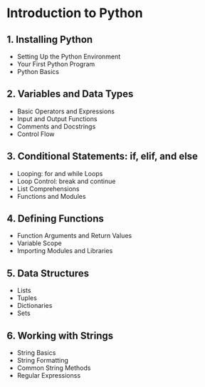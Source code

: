 # Introduction to Python

## 1. Installing Python

- Setting Up the Python Environment
- Your First Python Program
- Python Basics

## 2. Variables and Data Types

- Basic Operators and Expressions
- Input and Output Functions
- Comments and Docstrings
- Control Flow

## 3. Conditional Statements: if, elif, and else

- Looping: for and while Loops
- Loop Control: break and continue
- List Comprehensions
- Functions and Modules

## 4. Defining Functions

- Function Arguments and Return Values
- Variable Scope
- Importing Modules and Libraries


## 5. Data Structures

- Lists
- Tuples
- Dictionaries
- Sets

## 6. Working with Strings

- String Basics
- String Formatting
- Common String Methods
- Regular Expressionss